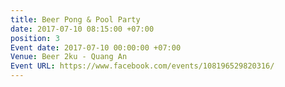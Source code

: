 ```yaml
---
title: Beer Pong & Pool Party
date: 2017-07-10 08:15:00 +07:00
position: 3
Event date: 2017-07-10 00:00:00 +07:00
Venue: Beer 2ku - Quang An
Event URL: https://www.facebook.com/events/108196529820316/
---
```


